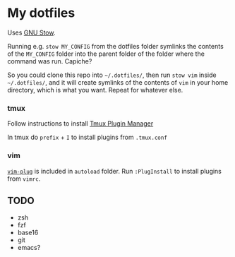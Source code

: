 # My dotfiles

Uses [GNU Stow](https://www.gnu.org/software/stow/).

Running e.g. `stow MY_CONFIG` from the dotfiles folder symlinks the contents of
the `MY_CONFIG` folder into the parent folder of the folder where the command
was run. Capiche?

So you could clone this repo into `~/.dotfiles/`, then run `stow vim` inside
`~/.dotfiles/`, and it will create symlinks of the contents of `vim` in your home
directory, which is what you want. Repeat for whatever else.

### tmux

Follow instructions to install [Tmux Plugin
Manager](https://github.com/tmux-plugins/tpm)

In tmux do `prefix` + `I` to install plugins from `.tmux.conf`

### vim

[`vim-plug`](https://github.com/junegunn/vim-plug) is included in `autoload`
folder. Run `:PlugInstall` to install plugins from `vimrc`.

## TODO

- zsh
- fzf
- base16
- git
- emacs?
